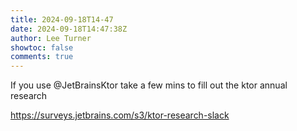 ```yaml
---
title: 2024-09-18T14-47
date: 2024-09-18T14:47:38Z
author: Lee Turner
showtoc: false
comments: true
---
```


If you use @JetBrainsKtor  take a few mins to fill out the ktor annual research

https://surveys.jetbrains.com/s3/ktor-research-slack

